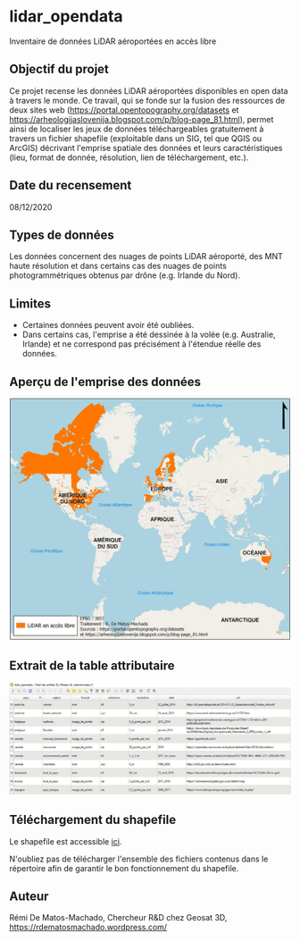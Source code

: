 # lidar_opendata
Inventaire de données LiDAR aéroportées en accès libre

## Objectif du projet
Ce projet recense les données LiDAR aéroportées disponibles en open data à travers le monde. Ce travail, qui se fonde sur la fusion des ressources de deux sites web (https://portal.opentopography.org/datasets et https://arheologijaslovenija.blogspot.com/p/blog-page_81.html), permet ainsi de localiser les jeux de données téléchargeables gratuitement à travers un fichier shapefile (exploitable dans un SIG, tel que QGIS ou ArcGIS) décrivant l'emprise spatiale des données et leurs caractéristiques (lieu, format de donnée, résolution, lien de téléchargement, etc.).

## Date du recensement
08/12/2020

## Types de données
Les données concernent des nuages de points LiDAR aéroporté, des MNT haute résolution et dans certains cas des nuages de points photogrammétriques obtenus par drône (e.g. Irlande du Nord).

## Limites
- Certaines données peuvent avoir été oubliées.
- Dans certains cas, l'emprise a été dessinée à la volée (e.g. Australie, Irlande) et ne correspond pas précisément à l'étendue réelle des données.

## Aperçu de l'emprise des données
![Alt text](https://github.com/rdmato33/lidar_opendata/blob/main/figures/emprise.jpg "Optional Title")

## Extrait de la table attributaire
![Alt text](https://github.com/rdmato33/lidar_opendata/blob/main/figures/table_attributaire.jpg "Optional Title")

## Téléchargement du shapefile
Le shapefile est accessible [ici](https://github.com/rdmato33/lidar_opendata/tree/main/shapefile).

N'oubliez pas de télécharger l'ensemble des fichiers contenus dans le répertoire afin de garantir le bon fonctionnement du shapefile.

## Auteur
Rémi De Matos-Machado, Chercheur R&D chez Geosat 3D, https://rdematosmachado.wordpress.com/
